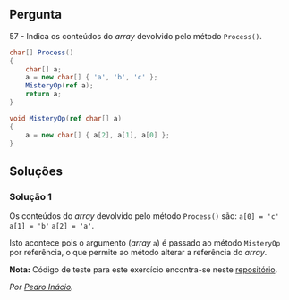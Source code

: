 ## Pergunta

57 - Indica os conteúdos do  _array_ devolvido pelo método `Process()`.

```cs
char[] Process()
{
    char[] a;
    a = new char[] { 'a', 'b', 'c' };
    MisteryOp(ref a);
    return a;
}

void MisteryOp(ref char[] a)
{
    a = new char[] { a[2], a[1], a[0] };
}
```

## Soluções

### Solução 1

Os conteúdos do _array_ devolvido pelo método `Process()` são:
`a[0] = 'c'` `a[1] = 'b'` `a[2] = 'a'`.

Isto acontece pois o argumento (_array_ `a`) é passado ao método `MisteryOp` por
referência, o que permite ao método alterar a referência do _array_.

**Nota:** Código de teste para este exercício encontra-se neste
[repositório](https://github.com/PmaiWoW/GitHub-Exercises).

*Por [Pedro Inácio](https://github.com/PmaiWoW).*